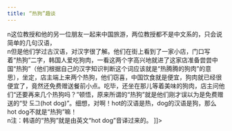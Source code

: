 ```yaml
---
title: “热狗”趣谈
---
```


<p>n这位教授和他的另一位朋友一起来中国旅游，两位教授都不是中文系的，只会说简单的几句汉语，<br />n但是他们学过古汉语，对汉字很了解。他们在街上看到了一家小店，门口写着“热狗”二字，韩国人爱吃狗肉，一看这两个字高兴地就进了这家店准备尝尝中国“热狗”（他们根据自己的汉字知识判断这个词应该就是“热腾腾的狗肉”的意思），坐定，店主端上来两个热狗，他们窃喜，中国饮食就是便宜，狗肉就已经很便宜了，竟然还免费赠送餐前小点。吃毕，还坐在那儿等着美味的狗肉，店主问他们“还要再来几个热狗吗？”顿悟，原来所谓的“热狗”就是他们刚才误以为是免费赠送的“핫 도그(hot dog)”。细想，对啊！hot的汉语是热，dog的汉语是狗，那么hot dog不就是“热狗”嘛！<br />n注：韩语的“热狗”就是由英文“hot dog”音译过来的。 ]]&gt;</p>

